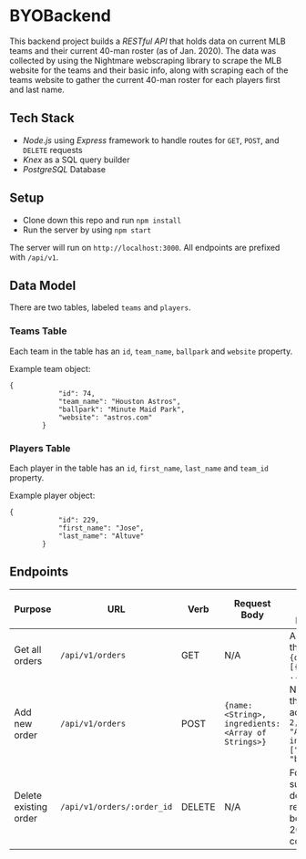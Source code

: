 # BYOBackend

This backend project builds a *RESTful API* that holds data on current MLB teams and their current 40-man roster (as of Jan. 2020). The data was collected by using the Nightmare webscraping library to scrape the MLB website for the teams and their basic info, along with scraping each of the teams website to gather the current 40-man roster for each players first and last name.

## Tech Stack
* *Node.js* using *Express* framework to handle routes for `GET`, `POST`, and `DELETE` requests
* *Knex* as a SQL query builder
* *PostgreSQL* Database

## Setup

* Clone down this repo and run `npm install`
* Run the server by using `npm start`

The server will run on `http://localhost:3000`. All endpoints are prefixed with `/api/v1`.

## Data Model

There are two tables, labeled `teams` and `players`.

### Teams Table
Each team in the table has an `id`, `team_name`, `ballpark` and `website` property.

Example team object: 
```
{
            "id": 74,
            "team_name": "Houston Astros",
            "ballpark": "Minute Maid Park",
            "website": "astros.com"
        }
```

### Players Table
Each player in the table has an `id`, `first_name`, `last_name` and `team_id` property.

Example player object:
```
{
            "id": 229,
            "first_name": "Jose",
            "last_name": "Altuve"
        }
```

## Endpoints

| Purpose | URL | Verb | Request Body | Sample Success Response |
|----|----|----|----|----|
| Get all orders |`/api/v1/orders`| GET | N/A | All orders on the server: `{orders: [{}, {}, ...]}` |
| Add new order |`/api/v1/orders`| POST | `{name: <String>, ingredients: <Array of Strings>}` | New order that was added: `{id: 2, name: "Alex", ingredients: ["cheese", "beans"]}` |
| Delete existing order |`/api/v1/orders/:order_id`| DELETE | N/A | For successful deletion: No response body (only 204 status code) |

